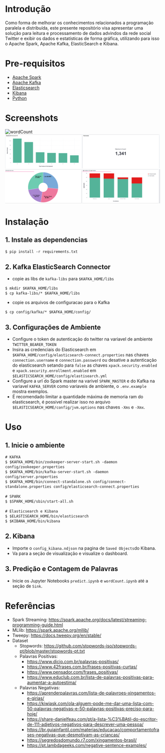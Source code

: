 # Introdução

Como forma de melhorar os conhecimentos relacionados a programação paralela e distribuída, este presente repositório visa apresentar uma solução para leitura e processamento de dados advindos da rede social Twitter e exibir os dados e estatísticas de forma gráfica, utilizando para isso o Apache Spark, Apache Kafka, ElasticSearch e Kibana.

# Pre-requisitos
- [Apache Spark](https://spark.apache.org/downloads.html)
- [Apache Kafka](https://kafka.apache.org/downloads)
- [Elasticsearch](https://www.elastic.co/pt/downloads/elasticsearch)
- [Kibana](https://www.elastic.co/pt/downloads/kibana)
- [Python](https://www.python.org/downloads/)

# Screenshots
![wordCount](https://user-images.githubusercontent.com/74625814/190939632-f3d4daaf-fa75-4098-b3da-f42d49ed1eb9.png)
![stats](./assets/stats.png)
![eleicao](./assets/election.png)

# Instalação
## 1. Instale as dependencias
```
$ pip install -r requirements.txt
```
## 2. Kafka ElasticSearch Connector
- copie as libs de `kafka-libs` para `$KAFKA_HOME/libs`
```
$ mkdir $KAFKA_HOME/libs
$ cp kafka-libs/* $KAFKA_HOME/libs
```

- copie os arquivos de configuracao para o Kafka
```
$ cp config/kafka/* $KAFKA_HOME/config/
```
## 3. Configurações de Ambiente
- Configure o token de autenticação do twitter na variavel de ambiente `TWITTER_BEARER_TOKEN`
- Insira as credenciais do Elasticsearch em `$KAFKA_HOME/config/elasticsearch-connect.properties` nas chaves `connection.username` e `connection.password` ou desative a autenticação do elasticsearch setando para `false` as chaves `xpack.security.enabled` e `xpack.security.enrollment.enabled` em `$ELASTICSEARCH_HOME/config/elastisearch.yml`
- Configure a url do Spark master na varivel `SPARK_MASTER` e do Kafka na variavel `KAFKA_SERVER` como variaveis de ambiente, o `.env.example` mostra exemplos.
- É recomendado limitar a quantidade máxima de memoria ram do elasticsearch, é possivel realizar isso no arquivo `$ELASTICSEARCH_HOME/config/jvm.options` nas chaves `-Xms` e `-Xmx`.

# Uso
## 1. Inicie o ambiente
```
# KAFKA
$ $KAFKA_HOME/bin/zookeeper-server-start.sh -daemon config/zookeeper.properties          
$ $KAFKA_HOME/bin/kafka-server-start.sh -daemon config/server.properties
$ $KAFKA_HOME/bin/connect-standalone.sh config/connect-standalone.properties config/elasticsearch-connect.properties

# SPARK
$ $SPARK_HOME/sbin/start-all.sh

# Elasticsearch e Kibana
$ $ELASTISEARCH_HOME/bin/elasticsearch
$ $KIBANA_HOME/bin/kibana
```

## 2. Kibana
- Importe o `config_kibana.ndjson` na pagina de `Saved Objects`do Kibana.
- Va para a seção de visualização e visualize o dashboard.

## 3. Predição e Contagem de Palavras
- Inicie os Jupyter Notebooks `predict.ipynb` e `wordCount.ipynb` até a seção de `Sink`.

# Referências
- Spark Streaming: https://spark.apache.org/docs/latest/streaming-programming-guide.html
- MLlib: https://spark.apache.org/mllib/
- Tweepy: https://docs.tweepy.org/en/stable/
- Dataset
    - Stopwords: https://github.com/stopwords-iso/stopwords-pt/blob/master/stopwords-pt.txt
    - Palavras Positivas:
        - https://www.dicio.com.br/palavras-positivas/
        - https://www.42frases.com.br/frases-positivas-curtas/
        - https://www.pensador.com/frases_positivas/
        - https://www.educlub.com.br/lista-de-palavras-positivas-para-aumentar-a-autoestima/
    - Palavras Negativas:
        - https://aprenderpalavras.com/lista-de-palavroes-xingamentos-e-girias/
        - https://kiwiask.com/ola-alguem-pode-me-dar-uma-lista-com-50-palavras-negativas-e-50-palavras-positivas-preciso-para-hoje/
        - https://share-danielfeau.com/pt/a-lista-%C3%BAtil-do-escritor-de-111-adjetivos-negativos-para-descrever-uma-pessoa/
        - https://br.guiainfantil.com/materias/educacao/comportamentofrases-negativas-que-desmotivam-as-criancas/
        - https://segredosdomundo.r7.com/xingamentos-brasil/
        - https://pt.lambdageeks.com/negative-sentence-examples/
